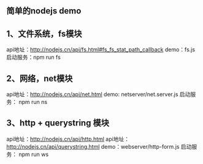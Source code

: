 ## 简单的nodejs demo

## 1、文件系统，fs模块
api地址：http://nodejs.cn/api/fs.html#fs_fs_stat_path_callback
demo：fs.js
启动服务：npm run fs

## 2、网络，net模块
api地址：http://nodejs.cn/api/net.html
demo: netserver/net.server.js
启动服务： npm run ns

## 3、http + querystring 模块
api地址：http://nodejs.cn/api/http.html
api地址：http://nodejs.cn/api/querystring.html
demo：webserver/http-form.js
启动服务： npm run ws


